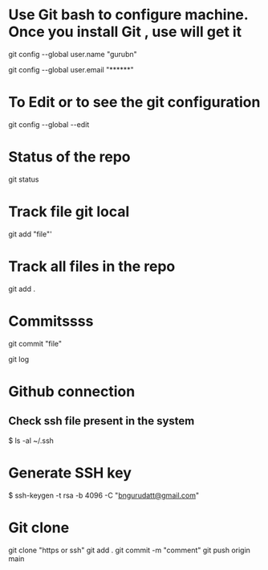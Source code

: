 # Use Git bash to configure machine. Once you install Git , use will get it
git config --global user.name "gurubn"

git config --global user.email "******"

# To Edit or to see the git configuration
git config --global --edit

# Status of the repo
git status

# Track file git local
git add "file"'

# Track all files in the repo
git add .

# Commitssss
git commit "file"

git log

# Github connection
## Check ssh file present  in the system
$ ls -al ~/.ssh

# Generate SSH key
$ ssh-keygen -t rsa -b 4096 -C "bngurudatt@gmail.com"

# Git clone
git clone "https or ssh"
git add .
git commit -m "comment"
git push origin main
